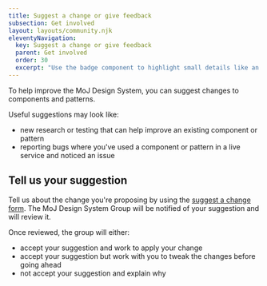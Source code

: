 ```yaml
---
title: Suggest a change or give feedback
subsection: Get involved
layout: layouts/community.njk
eleventyNavigation:
  key: Suggest a change or give feedback
  parent: Get involved
  order: 30
  excerpt: "Use the badge component to highlight small details like an urgent case."
---
```


To help improve the MoJ Design System, you can suggest changes to components and patterns.

Useful suggestions may look like:

- new research or testing that can help improve an existing component or pattern
- reporting bugs where you've used a component or pattern in a live service and noticed an issue

## Tell us your suggestion

Tell us about the change you're proposing by using the [suggest a change form](https://forms.gle/FpDpbgttwmfmcz8o7). The MoJ Design System Group will be notified of your suggestion and will review it.

Once reviewed, the group will either:

- accept your suggestion and work to apply your change
- accept your suggestion but work with you to tweak the changes before going ahead
- not accept your suggestion and explain why
